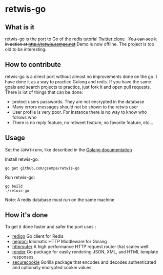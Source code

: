 retwis-go
=========
## What is it
retwis-go is the port to Go of the redis tutorial [Twitter clone](http://redis.io/topics/twitter-clone)  
~~You can see it in action at <a href="http://retwis.sempe.net" target="_blank">http://retwis.sempe.net</a>~~ Demo is now offline. The project is too old to be interesting.

## How to contribute
retwis-go is a direct port without almost no improvements done on the go. I have done it as a way to practice Golang and redis.
If you have the same goals and search projects to practice, just fork it and open pull requests.
There is lot of things that can be done:
- protect users passwords. They are not encrypted in the database
- Many errors messages should not be shown to the retwis user
- User profile is very poor. For instance there is no way to know who follows who
- There is no reply feature, no retweet feature, no favorite feature, etc... 

## Usage
Set the `GOPATH` env, like described in the [Golang documentation](http://golang.org/doc/code.html#GOPATH)

Install retwis-go:
```
go get github.com/gsempe/retwis-go
```

Run retwis-go:
```
go build
./retwis-go
```

Note: A redis database must run on the same machine

## How it's done
To get it done faster and safer the port uses :
- [redigo](https://github.com/garyburd/redigo) Go client for Redis
- [negroni](https://github.com/codegangsta/negroni) Idiomatic HTTP Middleware for Golang
- [httprouter](https://github.com/julienschmidt/httprouter) A high performance HTTP request router that scales well
- [render](https://github.com/unrolled/render) Go package for easily rendering JSON, XML, and HTML template responses.
- [securecookie](https://github.com/gorilla/securecookie) Gorilla package that encodes and decodes authenticated and optionally encrypted cookie values.
